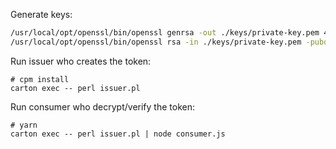 Generate keys:

```sh
/usr/local/opt/openssl/bin/openssl genrsa -out ./keys/private-key.pem 4096
/usr/local/opt/openssl/bin/openssl rsa -in ./keys/private-key.pem -pubout -out ./keys/public-key.pem
```

Run issuer who creates the token:

```
# cpm install
carton exec -- perl issuer.pl
```

Run consumer who decrypt/verify the token:

```
# yarn
carton exec -- perl issuer.pl | node consumer.js
```
